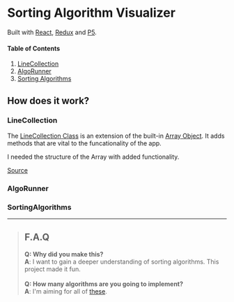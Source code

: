 # Sorting Algorithm Visualizer
Built with [React](http://reactjs.org), [Redux](http://redux.js.org) and [P5](https://p5js.org/).

#### Table of Contents
1. [LineCollection](#LineCollection)
1. [AlgoRunner](#AlgoRunner)
1. [Sorting Algorithms](#SortingAlgorithms)


## How does it work?

### LineCollection

The [LineCollection Class](https://github.com/rafeautie/sorting-algorithm-visualizer/blob/master/src/LineCollection/index.js) is an extension of the built-in [Array Object](https://developer.mozilla.org/en-US/docs/Web/JavaScript/Reference/Global_Objects/Array). It adds methods that are vital to the funcationality of the app. 

I needed the structure of the Array with added functionality.

[Source](https://github.com/rafeautie/sorting-algorithm-visualizer/blob/master/src/LineCollection/index.js)

### AlgoRunner

### SortingAlgorithms
---

> ## F.A.Q
>__Q: Why did you make this?__\
__A__: I want to gain a deeper understanding of sorting algorithms. This project made it fun.\
\
>__Q: How many algorithms are you going to implement?__\
>__A__: I'm aiming for all of [these](https://www.bigocheatsheet.com/#sorting).